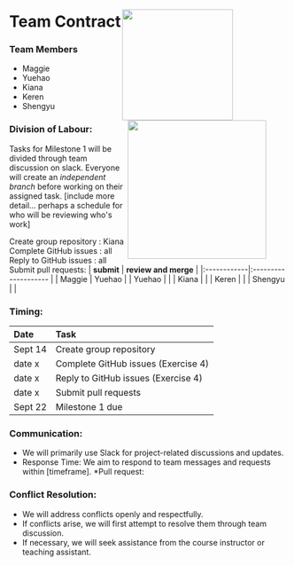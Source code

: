 <img src="https://pic.onlinewebfonts.com/thumbnails/icons_420993.svg" 
  style="float: right; margin-right: 100px; margin-top: 20px;" width="200" />   
  
<img src="https://img.freepik.com/premium-vector/people-team-icon-vektor_535345-829.jpg?w=2000" 
  style="float: right; margin-right: 40px;" width="250" />

# **Team Contract**
  
### Team Members 
* Maggie
* Yuehao
* Kiana
* Keren
* Shengyu 

### Division of Labour:

Tasks for Milestone 1 will be divided through team discussion on slack. Everyone will create an *independent branch* before working on their assigned task. [include more detail... perhaps a schedule for who will be reviewing who's work]

Create group repository : Kiana
Complete GitHub issues :  all
Reply to GitHub issues :  all
Submit pull requests:
| **submit**  | **review and merge**  |
|:------------|:--------------------  |
| Maggie      | Yuehao                |
| Yuehao      |                       |
| Kiana       |                       |
| Keren       |                       |
| Shengyu     |                       |


### Timing:
| **Date**  | **Task**                            |
|:--------- |:--------------------                |
| Sept 14   | Create group repository             |
| date x    | Complete GitHub issues (Exercise 4) |
| date x    | Reply to GitHub issues (Exercise 4) |
| date x    | Submit pull requests                |
| Sept 22   | Milestone 1 due                     |
  
### Communication:
* We will primarily use Slack for project-related discussions and updates.
* Response Time: We aim to respond to team messages and requests within [timeframe].
*Pull request: 

### Conflict Resolution:
* We will address conflicts openly and respectfully.
* If conflicts arise, we will first attempt to resolve them through team discussion.
* If necessary, we will seek assistance from the course instructor or teaching assistant.

